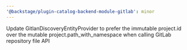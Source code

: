 ```yaml
---
'@backstage/plugin-catalog-backend-module-gitlab': minor
---
```


Update GitlanDiscoveryEntityProvider to prefer the immutable project.id over the mutable project.path_with_namespace when calling GitLab repository file API
